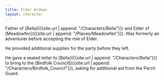 ```yaml
---
title: Elder Ardwyn
layout: character
---
```


Father of [Bella]({{site.url | append: "/Characters/Bella"}}) and Elder of [Meadowfen]({{site.url | append: "/Places/Meadowfen"}}). Was formerly an adventurer before accepting the role of Elder. 

He provided additional supplies for the party before they left. 

He gave a sealed letter to [Bella]({{site.url | append: "/Characters/Bella"}}) to bring to the [Birdfolk Council]({{site.url | append: "/Characters/Birdfolk_Council"}}), asking for additional aid from the Perch Guard.
